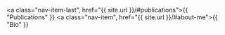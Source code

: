 <!-- <a class="nav-item-last", href="{{ site.url }}/#posts">{{ "Posts" }}</a> -->
<a class="nav-item-last", href="{{ site.url }}/#publications">{{ "Publications" }}</a>
<a class="nav-item", href="{{ site.url }}/#about-me">{{ "Bio" }}</a>
